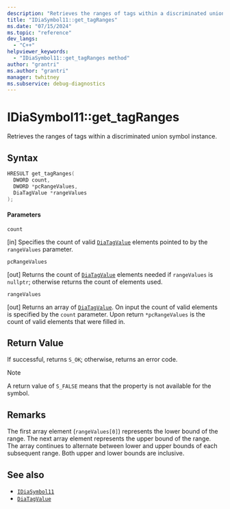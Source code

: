 ```yaml
---
description: "Retrieves the ranges of tags within a discriminated union symbol instance."
title: "IDiaSymbol11::get_tagRanges"
ms.date: "07/15/2024"
ms.topic: "reference"
dev_langs:
  - "C++"
helpviewer_keywords:
  - "IDiaSymbol11::get_tagRanges method"
author: "grantri"
ms.author: "grantri"
manager: twhitney
ms.subservice: debug-diagnostics
---
```

# IDiaSymbol11::get_tagRanges

Retrieves the ranges of tags within a discriminated union symbol instance.

## Syntax

```C++
HRESULT get_tagRanges(
  DWORD count,
  DWORD *pcRangeValues,
  DiaTagValue *rangeValues
);
```

#### Parameters

 `count`

[in] Specifies the count of valid [`DiaTagValue`](../../debugger/debug-interface-access/diatagvalue.md) elements pointed to by the `rangeValues` parameter.

 `pcRangeValues`

[out] Returns the count of [`DiaTagValue`](../../debugger/debug-interface-access/diatagvalue.md) elements needed if `rangeValues` is `nullptr`; otherwise returns the count of elements used.

 `rangeValues`

[out] Returns an array of [`DiaTagValue`](../../debugger/debug-interface-access/diatagvalue.md). On input the count of valid elements is specified by the `count` parameter. Upon return `*pcRangeValues` is the count of valid elements that were filled in.

## Return Value

 If successful, returns `S_OK`; otherwise, returns an error code.

> [!NOTE]
> A return value of `S_FALSE` means that the property is not available for the symbol.

## Remarks

The first array element (`rangeValues[0]`) represents the lower bound of the range. The next array element represents the upper bound of the range. The array continues to alternate between lower and upper bounds of each subsequent range. Both upper and lower bounds are inclusive.

## See also

- [`IDiaSymbol11`](../../debugger/debug-interface-access/idiasymbol11.md)
- [`DiaTagValue`](../../debugger/debug-interface-access/diatagvalue.md)
